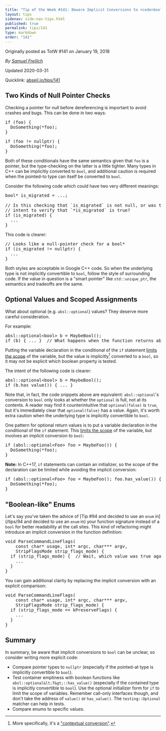 ```yaml
---
title: "Tip of the Week #141: Beware Implicit Conversions to <code>bool</code>"
layout: tips
sidenav: side-nav-tips.html
published: true
permalink: tips/141
type: markdown
order: "141"
---
```


Originally posted as TotW #141 on January 19, 2018

*By [Samuel Freilich](mailto:sfreilich@google.com)*

Updated 2020-03-31

Quicklink: [abseil.io/tips/141](https://abseil.io/tips/141)


## Two Kinds of Null Pointer Checks

Checking a pointer for null before dereferencing is important to avoid crashes
and bugs. This can be done in two ways:

<pre class="prettyprint lang-cpp code">
if (foo) {
  DoSomething(*foo);
}
</pre>

<pre class="prettyprint lang-cpp code">
if (foo != nullptr) {
  DoSomething(*foo);
}
</pre>

Both of these conditionals have the same semantics given that `foo` is a
pointer, but the type-checking on the latter is a little tighter. Many types in
C++ can be implicitly converted to `bool`, and additional caution is required
when the pointed-to type can itself be converted to `bool`.

Consider the following code which could have two very different meanings:

<pre class="prettyprint lang-cpp bad-code">
bool* is_migrated = ...;

// Is this checking that `is_migrated` is not null, or was the actual
// intent to verify that `*is_migrated` is true?
if (is_migrated) {
  ...
}
</pre>

This code is clearer:

<pre class="prettyprint lang-cpp code">
// Looks like a null-pointer check for a bool*
if (is_migrated != nullptr) {
  ...
}
</pre>

Both styles are acceptable in Google C++ code. So when the underlying type is
not implicitly convertible to `bool`, follow the style of surrounding code. If
the value in question is a "smart pointer" like `std::unique_ptr`, the semantics
and tradeoffs are the same.

## Optional Values and Scoped Assignments

What about optional (e.g. `absl::optional`) values? They deserve more careful
consideration.

For example:

<pre class="prettyprint lang-cpp bad-code">
absl::optional&lt;bool&gt; b = MaybeBool();
if (b) { ... }  // What happens when the function returns absl::optional(false)?
</pre>

Putting the variable declaration in the conditional of the `if` statement
[limits the scope](https://google.github.io/styleguide/cppguide.html#Local_Variables)
of the variable, but the value is implicitly[^1] converted to a `bool`, so it
may not be explicit which boolean property is tested.

The intent of the following code is clearer:

<pre class="prettyprint lang-cpp code">
absl::optional&lt;bool&gt; b = MaybeBool();
if (b.has_value()) { ... }
</pre>

Note that, in fact, the code snippets above are equivalent: `absl::optional`'s
conversion to `bool` only looks at whether the `optional` is full, not at its
contents. A reader may find it counterintuitive that `optional(false)` is
`true`, but it's immediately clear that `optional(false)` has a value. Again,
it's worth extra caution when the underlying type is implicitly convertible to
`bool`.

One pattern for optional return values is to put a variable declaration in the
conditional of the `if` statement. This
[limits the scope](https://google.github.io/styleguide/cppguide.html/#Local_Variables)
of the variable, but involves an implicit conversion to `bool`:

<pre class="prettyprint lang-cpp code">
if (absl::optional&lt;Foo&gt; foo = MaybeFoo()) {
  DoSomething(*foo);
}
</pre>

**Note:** In C++17, `if` statements can contain an initializer, so the scope of
the declaration can be limited while avoiding the implicit conversion:

<pre class="prettyprint lang-cpp code">
if (absl::optional&lt;Foo&gt; foo = MaybeFoo(); foo.has_value()) {
  DoSomething(*foo);
}
</pre>

## "Boolean-like" Enums

Let's say you've taken the advice of
[Tip #94 and decided to use an `enum` in](/tips/94 and decided to use an `enum` in)
your function signature instead of a `bool` for better readability at the call
sites. This kind of refactoring might introduce an implicit conversion in the
function definition:

<pre class="prettyprint lang-cpp bad-code">
void ParseCommandLineFlags(
    const char* usage, int* argc, char*** argv,
    StripFlagsMode strip_flags_mode) {
  if (strip_flags_mode) {  // Wait, which value was true again?
    ...
  }
}
</pre>

You can gain additional clarity by replacing the implicit conversion with an
explicit comparison:

<pre class="prettyprint lang-cpp code">
void ParseCommandLineFlags(
    const char* usage, int* argc, char*** argv,
    StripFlagsMode strip_flags_mode) {
  if (strip_flags_mode == kPreserveFlags) {
    ...
  }
}
</pre>

## Summary

In summary, be aware that implicit conversions to `bool` can be unclear, so
consider writing more explicit code:

*   Compare pointer types to `nullptr` (especially if the pointed-at type is
    implicitly convertible to `bool`).
*   Test container emptiness with boolean functions like
    `absl::optional&lt;T&gt;::has_value()` (especially if the contained type is
    implicitly convertible to `bool`). Use the optional initializer form for
    `if` to limit the scope of variables. Remember call-only interfaces though,
    and don't take the address of `value()` or `has_value()`. The
    `testing::Optional` matcher can help in tests.
*   Compare enums to specific values.

[^1]: More specifically, it's a
    ["contextual conversion"](https://en.cppreference.com/w/cpp/language/implicit_conversion#Contextual_conversions).

